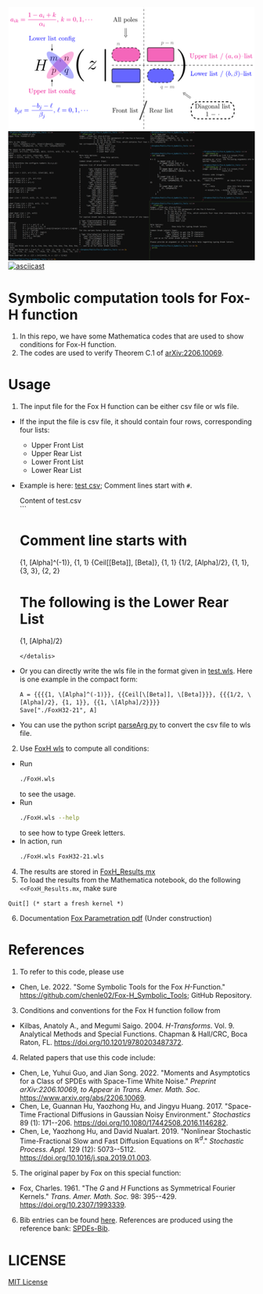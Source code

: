 ![Fox H-function Diagram](./media/FoxH-Diagram.png)
![Screenshot](./media/Screenshot.png)
[![asciicast](https://asciinema.org/a/620136.svg)](https://asciinema.org/a/620136)

# Symbolic computation tools for Fox-H function
1. In this repo, we have some Mathematica codes that are used to show conditions for Fox-H function.
2. The codes are used to verify Theorem C.1 of [arXiv:2206.10069](https://arxiv.org/abs/2206.10069).

# Usage
1. The input file for the Fox H function can be either csv file or wls file.
  * If the input the file is csv file, it should contain four rows, corresponding four lists:
    * Upper Front List
    * Upper Rear List
    * Lower Front List
    * Lower Rear List
  * Example is here: [test csv](test.csv); Comment lines start with `#`.
    <detalis>
    <summary>Content of test.csv</summary>
    ```

    # Comment line starts with #
    {1, \[Alpha]^(-1)}, {1, 1}
    {Ceil[\[Beta]], \[Beta]}, {1, 1}
    {1/2, \[Alpha]/2}, {1, 1}, {3, 3}, {2, 2}
    # The following is the Lower Rear List
    {1, \[Alpha]/2}

    ```
    </detalis>

  * Or you can directly write the wls file in the format given in [test.wls](test.wls). Here is one example in the compact form:
    ```
    A = {{{{1, \[Alpha]^(-1)}}, {{Ceil[\[Beta]], \[Beta]}}}, {{{1/2, \[Alpha]/2}, {1, 1}}, {{1, \[Alpha]/2}}}}
    Save["./FoxH32-21", A]
    ```
  * You can use the python script [parseArg py](./parseArg.py) to convert the csv file to wls file.

2. Use [FoxH wls](./FoxH.wls) to compute all conditions:
  * Run
    ```bash
    ./FoxH.wls
    ```
    to see the usage.
  * Run
    ```bash
    ./FoxH.wls --help
    ```
    to see how to type Greek letters.
  * In action, run
    ```bash
    ./FoxH.wls FoxH32-21.wls
    ```
4. The results are stored in [FoxH_Results mx](./FoxH_Results.mx)
5. To load the results from the Mathematica notebook, do the following `<<FoxH_Results.mx`, make sure
```
Quit[] (* start a fresh kernel *)
```
6. Documentation [Fox Parametration pdf](./refs/FoxH-Parametration.pdf) (Under construction)

# References

1. To refer to this code, please use

  * Chen, Le. 2022. "Some Symbolic Tools for the Fox $H$-Function." <https://github.com/chenle02/Fox-H_Symbolic_Tools>; GitHub Repository.

3. Conditions and conventions for the Fox H function follow from

  * Kilbas, Anatoly A., and Megumi Saigo. 2004. $H$*-Transforms*. Vol. 9. Analytical Methods and Special Functions. Chapman & Hall/CRC, Boca Raton, FL. <https://doi.org/10.1201/9780203487372>.

4. Related papers that use this code include:

  * Chen, Le, Yuhui Guo, and Jian Song. 2022. "Moments and Asymptotics for a Class of SPDEs with Space-Time White Noise." *Preprint arXiv:2206.10069, to Appear in Trans. Amer. Math. Soc.* <https://www.arxiv.org/abs/2206.10069>.
  * Chen, Le, Guannan Hu, Yaozhong Hu, and Jingyu Huang. 2017. "Space-Time Fractional Diffusions in Gaussian Noisy Environment." *Stochastics* 89 (1): 171--206. <https://doi.org/10.1080/17442508.2016.1146282>.
  * Chen, Le, Yaozhong Hu, and David Nualart. 2019. "Nonlinear Stochastic Time-Fractional Slow and Fast Diffusion Equations on $\mathbb{R}^d$." *Stochastic Process. Appl.* 129 (12): 5073--5112. <https://doi.org/10.1016/j.spa.2019.01.003>.

5. The original paper by Fox on this special function:

  * Fox, Charles. 1961. "The $G$ and $H$ Functions as Symmetrical Fourier Kernels." *Trans. Amer. Math. Soc.* 98: 395--429. <https://doi.org/10.2307/1993339>.

6. Bib entries can be found [here](./refs/refs.bib). References are produced using the reference bank: [SPDEs-Bib](https://github.com/chenle02/SPDEs-Bib).


# LICENSE
[MIT License](LICENSE)
